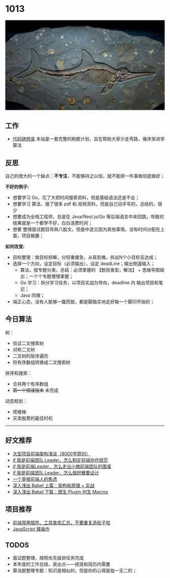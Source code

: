 
# 1013

![](./bg-imgs/1013.jpg)

## 工作

- [代码随想录](https://programmercarl.com/)  本站是一套完整的刷题计划，旨在帮助大家少走弯路，循序渐进学算法

## 反思

自己的很大的一个缺点：**不专注**，不能够持之以恒，就不能把一件事做彻底做好；

**不好的例子:**

- 想要学习 Go，花了大把时间搜索资料，但是基础语法还是不会；
- 想要学习 算法，搜了很多 pdf 和 视频资料，但是自己动手写的，总结的，很少
- 想要成为全栈工程师，总是在 Java/Nest.js/Go 等后端语言中来回跳，导致的结果就是一个都学不好，白白浪费时间；
- 想要 整理面试题目背熟八股文，但是中途又因为其他事情，没有时间分配在上面，项目搁置；

**如何改变:**

- 目标整理：做目标拆解，分轻重缓急，从易到难，拆出N个小目标去达成；
- 选择一个方向，设定目标（必须输出），设定 deadLine；输出倒逼输入；
  - 算法，按专题分类，总结：必须掌握的 【题目类型，解法】 + 思维导图输出；一个个专题慢慢掌握；
  - Go 学习：拆分学习任务，以项目实战为导向，deadline 内 输出项目和笔记；
  - Java 同理；
- 端正心态，没有人能够一蹴而就，都是脚踏实地走好每一个脚印开始的；

## 今日算法

树：

- 验证二叉搜索树
- 对称二叉树
- 二叉树的层序遍历
- 将有序数组转换成二叉搜索树

排序和搜索：

- 合并两个有序数组
- ~~第一个错误版本~~ 未完成

动态规划：

- 爬楼梯
- 买卖股票的最佳时机


---

## 好文推荐

- [大型项目前端架构浅谈（8000字原创）](https://juejin.cn/post/6844903853859536903 )
- [if 我是前端团队 Leader，怎么制定前端协作规范](https://juejin.cn/post/6844903897610321934)
- [if 我是前端Leader，怎么走出小微前端团队的围墙](https://juejin.cn/post/6844904001603895304)
- [if 我是前端团队 Leader，怎么做好概要设计](https://juejin.cn/post/6844903936504119304)
- [一个草根前端人的焦虑](https://juejin.cn/post/6922456847765110798)
- [深入浅出 Babel 上篇：架构和原理 + 实战](https://juejin.cn/post/6844903956905197576)
- [深入浅出 Babel 下篇：既生 Plugin 何生 Macros](https://juejin.cn/post/6844903961820921869)


## 项目推荐

- [前端常用插件、工具类库汇总，不要重复造轮子啦](https://juejin.cn/post/6844903683411410951)
- [JavaScript 骚操作](https://juejin.cn/post/6844903501886128136)


## TODOS

- 面试题整理，按照优先级排任务完成
- 本年度的工作总结，突出点——绩效和简历内需要
- 算法题整理专题：知识是相似的，但是你的心得是独一无二的；